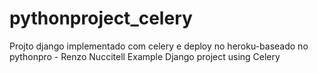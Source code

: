 # pythonproject_celery
Projto django implementado com celery e deploy no heroku-baseado no pythonpro - Renzo Nuccitell
Example Django project using Celery
